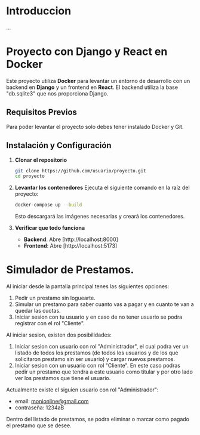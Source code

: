 # Introduccion

...

# Proyecto con Django y React en Docker

Este proyecto utiliza **Docker** para levantar un entorno de desarrollo con un backend en **Django** y un frontend en **React**. El backend utiliza la base "db.sqlite3" que nos proporciona Django.

## Requisitos Previos

Para poder levantar el proyecto solo debes tener instalado Docker y Git.

## Instalación y Configuración

1. **Clonar el repositorio**
   ```sh
   git clone https://github.com/usuario/proyecto.git
   cd proyecto
   ```

2. **Levantar los contenedores**
   Ejecuta el siguiente comando en la raíz del proyecto:
   ```sh
   docker-compose up --build
   ```
   Esto descargará las imágenes necesarias y creará los contenedores.

3. **Verificar que todo funciona**
   - **Backend**: Abre [http://localhost:8000]
   - **Frontend**: Abre [http://localhost:5173]


# Simulador de Prestamos.

Al iniciar desde la pantalla principal tenes las siguientes opciones:

1. Pedir un prestamo sin loguearte.
2. Simular un prestamo para saber cuanto vas a pagar y en cuanto te van a quedar las cuotas.
3. Iniciar sesion con tu usuario y en caso de no tener usuario se podra registrar con el rol "Cliente".

Al iniciar sesion, existen dos posibilidades:

1. Iniciar sesion con usuario con rol "Administrador", el cual podra ver un listado de todos los prestamos (de todos los usuarios y de los que solicitaron prestamo sin ser usuario) y cargar nuevos prestamos.
2. Iniciar sesion con un usuario con rol "Cliente". En este caso podras pedir un prestamo que tendra a este usuario como titular y por otro lado ver los prestamos que tiene el usuario.

Actualmente existe el siguien usuario con rol "Administrador":
   - email: monionline@gmail.com
   - contraseña: 1234aB

Dentro del listado de prestamos, se podra eliminar o marcar como pagado el prestamo que se desee.
